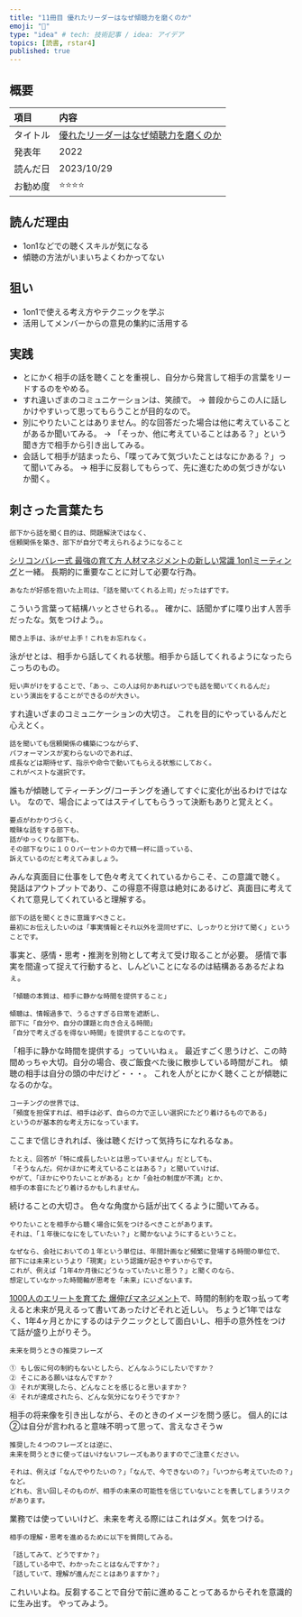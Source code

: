 ```yaml
---
title: "11冊目 優れたリーダーはなぜ傾聴力を磨くのか"
emoji: "📙"
type: "idea" # tech: 技術記事 / idea: アイデア
topics: [読書, rstar4]
published: true
---
```


## 概要
|項目|内容|
|:--|:--|
|タイトル|[優れたリーダーはなぜ傾聴力を磨くのか](https://www.amazon.co.jp/%E5%84%AA%E3%82%8C%E3%81%9F%E3%83%AA%E3%83%BC%E3%83%80%E3%83%BC%E3%81%AF%E3%80%81%E3%81%AA%E3%81%9C%E3%80%8C%E5%82%BE%E8%81%B4%E5%8A%9B%E3%80%8D%E3%82%92%E7%A3%A8%E3%81%8F%E3%81%AE%E3%81%8B-%E5%8D%98%E8%A1%8C%E6%9C%AC-%E6%9E%97-%E5%81%A5%E5%A4%AA%E9%83%8E/dp/4837929044)|
|発表年|2022|
|読んだ日|2023/10/29|
|お勧め度|⭐️⭐️⭐️⭐️|

## 読んだ理由
- 1on1などでの聴くスキルが気になる
- 傾聴の方法がいまいちよくわかってない

## 狙い
- 1on1で使える考え方やテクニックを学ぶ
- 活用してメンバーからの意見の集約に活用する

## 実践
- とにかく相手の話を聴くことを重視し、自分から発言して相手の言葉をリードするのをやめる。
- すれ違いざまのコミュニケーションは、笑顔で。
 → 普段からこの人に話しかけやすいって思ってもらうことが目的なので。
- 別にやりたいことはありません。的な回答だった場合は他に考えていることがあるか聞いてみる。
 → 「そっか、他に考えていることはある？」という聞き方で相手から引き出してみる。
- 会話して相手が詰まったら、「喋ってみて気づいたことはなにかある？」って聞いてみる。
 → 相手に反芻してもらって、先に進むための気づきがないか聞く。

## 刺さった言葉たち
```
部下から話を聞く目的は、問題解決ではなく、
信頼関係を築き、部下が自分で考えられるようになること
```
[シリコンバレー式 最強の育て方 人材マネジメントの新しい常識 1on1ミーティング](https://zenn.dev/raishi12/articles/3fe1a5c1050963)と一緒。
長期的に重要なことに対して必要な行為。

```
あなたが好感を抱いた上司は、「話を聞いてくれる上司」だったはずです。
```
こういう言葉って結構ハッとさせられる。。
確かに、話聞かずに喋り出す人苦手だったな。気をつけよう。。

```
聞き上手は、泳がせ上手！これをお忘れなく。
```
泳がせとは、相手から話してくれる状態。相手から話してくれるようになったらこっちのもの。

```
短い声がけをすることで、「あっ、この人は何かあればいつでも話を聞いてくれるんだ」
という演出をすることができるのが大きい。
```

すれ違いざまのコミュニケーションの大切さ。
これを目的にやっているんだと心えとく。

```
話を聞いても信頼関係の構築につながらず、
パフォーマンスが変わらないのであれば、
成長などは期待せず、指示や命令で動いてもらえる状態にしておく。
これがベストな選択です。
```

誰もが傾聴してティーチング/コーチングを通してすぐに変化が出るわけではない。
なので、場合によってはステイしてもらうって決断もありと覚えとく。

```
要点がわかりづらく、
曖昧な話をする部下も、
話がゆっくりな部下も、
その部下なりに１００パーセントの力で精一杯に語っている、
訴えているのだと考えてみましょう。
```

みんな真面目に仕事をして色々考えてくれているからこそ、この意識で聴く。
発話はアウトプットであり、この得意不得意は絶対にあるけど、真面目に考えてくれて意見してくれていると理解する。

```
部下の話を聞くときに意識すべきこと。
最初にお伝えしたいのは「事実情報とそれ以外を混同せずに、しっかりと分けて聞く」ということです。
```

事実と、感情・思考・推測を別物として考えて受け取ることが必要。
感情で事実を間違って捉えて行動すると、しんどいことになるのは結構あるあるだよねぇ。

```
「傾聴の本質は、相手に静かな時間を提供すること」

傾聴は、情報過多で、うるさすぎる日常を遮断し、
部下に「自分や、自分の課題と向き合える時間」
「自分で考えざるを得ない時間」を提供することなのです。
```

「相手に静かな時間を提供する」っていいねぇ。
最近すごく思うけど、この時間めっちゃ大切。自分の場合、夜ご飯食べた後に散歩している時間がこれ。
傾聴の相手は自分の頭の中だけど・・・。
これを人がとにかく聴くことが傾聴になるのかな。

```
コーチングの世界では、
「頻度を担保すれば、相手は必ず、自らの力で正しい選択にたどり着けるものである」
というのが基本的な考え方になっています。
```

ここまで信じきれれば、後は聴くだけって気持ちになれるなぁ。

```
たとえ、回答が「特に成長したいとは思っていません」だとしても、
「そうなんだ。何かほかに考えていることはある？」と聞いていけば、
やがて、「ほかにやりたいことがある」とか「会社の制度が不満」とか、
相手の本音にたどり着けるかもしれません。
```

続けることの大切さ。
色々な角度から話が出てくるように聞いてみる。

```
やりたいことを相手から聴く場合に気をつけるべきことがあります。
それは、「１年後になにをしていたい？」と聞かないようにするということ。

なぜなら、会社においての１年という単位は、年間計画など頻繁に登場する時間の単位で、
部下には未来というより「現実」という認識が起きやすいからです。
これが、例えば「1年4か月後にどうなっていたいと思う？」と聞くのなら、
想定していなかった時間軸が思考を「未来」にいざないます。
```

[1000人のエリートを育てた 爆伸びマネジメント](https://zenn.dev/raishi12/articles/1680193eed4c08)で、時間的制約を取っ払って考えると未来が見えるって書いてあったけどそれと近しい。
ちょうど1年ではなく、1年4ヶ月とかにするのはテクニックとして面白いし、相手の意外性をつけて話が盛り上がりそう。

```
未来を問うときの推奨フレーズ

① もし仮に何の制約もないとしたら、どんなふうにしたいですか？
② そこにある願いはなんですか？
③ それが実現したら、どんなことを感じると思いますか？
④ それが達成されたら、どんな気分になりそうですか？
```

相手の将来像を引き出しながら、そのときのイメージを問う感じ。
個人的には②は自分が言われると意味不明って思って、言えなさそうw

```
推奨した４つのフレーズとは逆に、
未来を問うときに使ってはいけないフレーズもありますのでご注意ください。

それは、例えば「なんでやりたいの？」「なんで、今できないの？」「いつから考えていたの？」など。
どれも、言い回しそのものが、相手の未来の可能性を信じていないことを表してしまうリスクがあります。
```

業務では使っていいけど、未来を考える際にはこれはダメ。気をつける。

```
相手の理解・思考を進めるために以下を質問してみる。

「話してみて、どうですか？」
「話している中で、わかったことはなんですか？」
「話していて、理解が進んだことはありますか？」
```

これいいよね。反芻することで自分で前に進めることってあるからそれを意識的に生み出す。
やってみよう。
